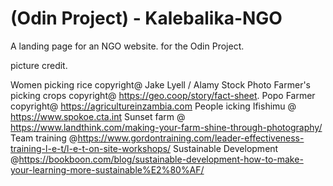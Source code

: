 # (Odin Project) - Kalebalika-NGO
A landing page for an NGO website. for the Odin Project.

picture credit.

Women picking rice copyright@ Jake Lyell / Alamy Stock Photo
Farmer's picking crops copyright@ https://geo.coop/story/fact-sheet.
Popo Farmer copyright@ https://agricultureinzambia.com
People icking Ifishimu @ https://www.spokoe.cta.int 
Sunset farm @ https://www.landthink.com/making-your-farm-shine-through-photography/
Team training @https://www.gordontraining.com/leader-effectiveness-training-l-e-t/l-e-t-on-site-workshops/
Sustainable Development @https://bookboon.com/blog/sustainable-development-how-to-make-your-learning-more-sustainable%E2%80%AF/